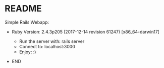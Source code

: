 # README

Simple Rails Webapp: 

* Ruby Version: 2.4.3p205 (2017-12-14 revision 61247) [x86_64-darwin17] 

	* Run the server with:  rails server
	* Connect to:           localhost:3000
	* Enjoy:                :)

* END
